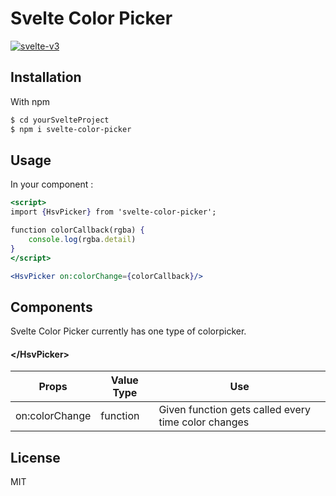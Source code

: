 # Svelte Color Picker
 [![svelte-v3](https://img.shields.io/badge/svelte-v3-blueviolet.svg)](https://svelte.dev)
## Installation

With npm
```sh
$ cd yourSvelteProject
$ npm i svelte-color-picker
```

## Usage
In your component :
```jsx
<script>
import {HsvPicker} from 'svelte-color-picker';

function colorCallback(rgba) {
	console.log(rgba.detail)
}
</script>

<HsvPicker on:colorChange={colorCallback}/>
```


## Components

Svelte Color Picker currently has one type of colorpicker.

#### \</HsvPicker>
| Props | Value Type | Use |
| ------ | ------ | ------ |
| on:colorChange | function | Given function gets called every time color changes |

License
----

MIT
